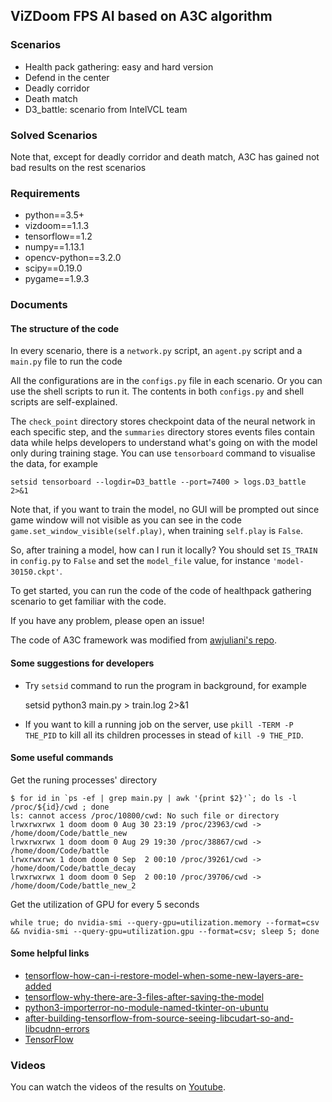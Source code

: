 ViZDoom FPS AI based on A3C algorithm
---

### Scenarios

* Health pack gathering: easy and hard version
* Defend in the center
* Deadly corridor
* Death match
* D3_battle: scenario from IntelVCL team


### Solved Scenarios


Note that, except for deadly corridor and death match, A3C has gained not bad results on the rest scenarios


### Requirements


* python==3.5+
* vizdoom==1.1.3
* tensorflow==1.2
* numpy==1.13.1
* opencv-python==3.2.0
* scipy==0.19.0
* pygame==1.9.3

### Documents

#### The structure of the code

In every scenario, there is a `network.py` script, an `agent.py` script and a `main.py` file to run the code

All the configurations are in the `configs.py` file in each scenario. Or you can use the shell scripts to run it. 
The contents in both `configs.py` and shell scripts are self-explained.

The `check_point` directory stores checkpoint data of the neural network in each specific step, and the `summaries` 
directory stores events files contain data while helps developers to understand what's going on with the model only during training stage.
You can use `tensorboard` command to visualise the data, for example

    setsid tensorboard --logdir=D3_battle --port=7400 > logs.D3_battle 2>&1

Note that, if you want to train the model, no GUI will be prompted out since game window will not visible as you can see
 in the code `game.set_window_visible(self.play)`, when training `self.play` is `False`.

So, after training a model, how can I run it locally? You should set `IS_TRAIN` in `config.py` to `False` and set the `model_file` value, for instance `'model-30150.ckpt'`.

To get started, you can run the code of the code of healthpack gathering scenario to get familiar with the code.

If you have any problem, please open an issue!

The code of A3C framework was modified from [awjuliani's repo](https://github.com/awjuliani/DeepRL-Agents/blob/master/A3C-Doom.ipynb).

#### Some suggestions for developers

* Try `setsid` command to run the program in background, for example

    setsid python3 main.py > train.log 2>&1
    
* If you want to kill a running job on the server, use `pkill -TERM -P THE_PID` to kill all its children processes in stead of `kill -9 THE_PID`.

#### Some useful commands

Get the runing processes' directory

    $ for id in `ps -ef | grep main.py | awk '{print $2}'`; do ls -l /proc/${id}/cwd ; done    
    ls: cannot access /proc/10800/cwd: No such file or directory
    lrwxrwxrwx 1 doom doom 0 Aug 30 23:19 /proc/23963/cwd -> /home/doom/Code/battle_new
    lrwxrwxrwx 1 doom doom 0 Aug 29 19:30 /proc/38867/cwd -> /home/doom/Code/battle
    lrwxrwxrwx 1 doom doom 0 Sep  2 00:10 /proc/39261/cwd -> /home/doom/Code/battle_decay
    lrwxrwxrwx 1 doom doom 0 Sep  2 00:10 /proc/39706/cwd -> /home/doom/Code/battle_new_2

Get the utilization of GPU for every 5 seconds

    while true; do nvidia-smi --query-gpu=utilization.memory --format=csv && nvidia-smi --query-gpu=utilization.gpu --format=csv; sleep 5; done
    
#### Some helpful links

* [tensorflow-how-can-i-restore-model-when-some-new-layers-are-added](https://stackoverflow.com/questions/45487323/tensorflow-how-can-i-restore-model-when-some-new-layers-are-added)
* [tensorflow-why-there-are-3-files-after-saving-the-model](https://stackoverflow.com/questions/41265035/tensorflow-why-there-are-3-files-after-saving-the-model)
* [python3-importerror-no-module-named-tkinter-on-ubuntu](https://stackoverflow.com/questions/44237302/python3-importerror-no-module-named-tkinter-on-ubuntu)
* [after-building-tensorflow-from-source-seeing-libcudart-so-and-libcudnn-errors](https://stackoverflow.com/questions/42013316/after-building-tensorflow-from-source-seeing-libcudart-so-and-libcudnn-errors/44147506#44147506)
* [TensorFlow](https://www.tensorflow.org)

### Videos

You can watch the videos of the results on [Youtube](https://www.youtube.com/channel/UCn_UdbGa4DaxBsOYNGMfnHg?view_as=subscriber).


